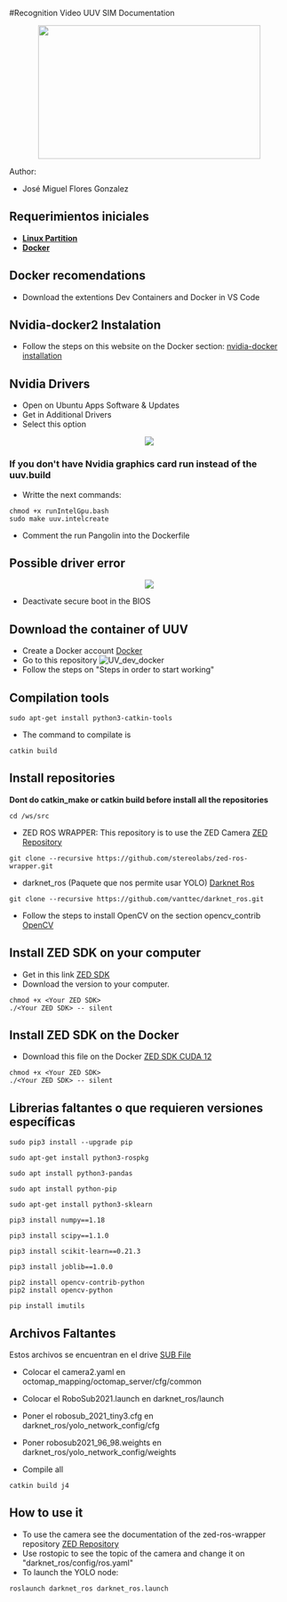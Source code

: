 #Recognition Video UUV SIM Documentation

<p align="center">
  <img src=https://github.com/vanttec/vanttec_uuv/blob/master/docs/LogoNegro_Azul.png width="400" height="240" align="center"/>
</p>

Author:
- José Miguel Flores Gonzalez

## Requerimientos iniciales ###

 - [**Linux Partition**](https://www.google.com/url?sa=t&rct=j&q=&esrc=s&source=web&cd=&cad=rja&uact=8&ved=2ahUKEwjllKHt4PX9AhVMIUQIHRQNCUkQFnoECC0QAQ&url=https%3A%2F%2Fwww.xataka.com%2Fbasics%2Fcomo-instalar-linux-a-windows-10-ordenador&usg=AOvVaw2GEiRuUGLx-Iwj4YZMo119)
 - [**Docker**](https://docs.docker.com/engine/install/ubuntu/)
    
## Docker recomendations ###

 - Download the extentions Dev Containers and Docker in VS Code
    
## Nvidia-docker2 Instalation ###

 - Follow the steps on this website on the Docker section: [nvidia-docker installation](https://docs.nvidia.com/datacenter/cloud-native/container-toolkit/install-guide.html)

##  Nvidia Drivers ##
 - Open on Ubuntu Apps Software & Updates
 - Get in Additional Drivers
 - Select this option
<p align="center">
  <img src=https://github.com/vanttec/vanttec_uuv/blob/master/docs/Drivers.png align="center"/>
</p>
    
### If you don't have Nvidia graphics card run instead of the uuv.build ###

 - Writte the next commands:

```
chmod +x runIntelGpu.bash
sudo make uuv.intelcreate
```
 - Comment the run Pangolin into the Dockerfile
    
## Possible driver error ###

<p align="center">
  <img src=https://github.com/vanttec/vanttec_uuv/blob/master/docs/ErrorIMG.jpeg align="center"/>
</p>

 - Deactivate secure boot in the BIOS

## Download the container of UUV ###
 - Create a Docker account [Docker](https://hub.docker.com/signup)
 - Go to this repository ![UV_dev_docker](https://github.com/vanttec/UV_dev_docker)
 - Follow the steps on "Steps in order to start working"

## Compilation tools ###

```
sudo apt-get install python3-catkin-tools
```
- The command to compilate is
```
catkin build
```

## Install repositories ###
**Dont do catkin_make or catkin build before install all the repositories**
```
cd /ws/src
```
- ZED ROS WRAPPER: This repository is to use the ZED Camera [ZED Repository](https://github.com/stereolabs/zed-ros-wrapper)
```
git clone --recursive https://github.com/stereolabs/zed-ros-wrapper.git
```

- darknet_ros (Paquete que nos permite usar YOLO) [Darknet Ros](https://github.com/leggedrobotics/darknet_ros)
```
git clone --recursive https://github.com/vanttec/darknet_ros.git
```

- Follow the steps to install OpenCV on the section opencv_contrib
[OpenCV](https://docs.opencv.org/4.x/d7/d9f/tutorial_linux_install.html)

## Install ZED SDK on your computer ### 
- Get in this link [ZED SDK](https://www.stereolabs.com/developers/release/)
- Download the version to your computer.
```
chmod +x <Your ZED SDK>
./<Your ZED SDK> -- silent
```

## Install ZED SDK on the Docker ###
- Download this file on the Docker [ZED SDK CUDA 12](https://download.stereolabs.com/zedsdk/4.0/cu121/ubuntu18)
```
chmod +x <Your ZED SDK>
./<Your ZED SDK> -- silent
```
## Librerias faltantes o que requieren versiones específicas ###
```
sudo pip3 install --upgrade pip

sudo apt-get install python3-rospkg

sudo apt install python3-pandas

sudo apt install python-pip

sudo apt-get install python3-sklearn

pip3 install numpy==1.18

pip3 install scipy==1.1.0

pip3 install scikit-learn==0.21.3

pip3 install joblib==1.0.0

pip2 install opencv-contrib-python
pip2 install opencv-python

pip install imutils
```
## Archivos Faltantes ###
Estos archivos se encuentran en el drive [SUB File](https://drive.google.com/drive/folders/1n8lwIeKVj_f0X7uYxjpccCf6gE2nJSBr?usp=sharing)

- Colocar el camera2.yaml en octomap_mapping/octomap_server/cfg/common
- Colocar el RoboSub2021.launch en darknet_ros/launch 
- Poner el robosub_2021_tiny3.cfg en darknet_ros/yolo_network_config/cfg
- Poner robosub2021_96_98.weights en darknet_ros/yolo_network_config/weights

- Compile all
```
catkin build j4
```

## How to use it ###

- To use the camera see the documentation of the zed-ros-wrapper repository [ZED Repository](https://github.com/stereolabs/zed-ros-wrapper)
- Use rostopic to see the topic of the camera and change it on "darknet_ros/config/ros.yaml"
- To launch the YOLO node:
```
roslaunch darknet_ros darknet_ros.launch
```
